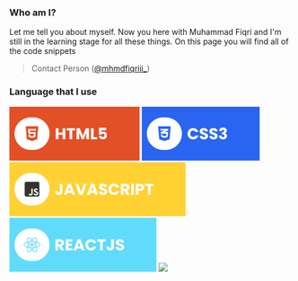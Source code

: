 ### Who am I?
  Let me tell you about myself. Now you here with Muhammad Fiqri and I'm still in the learning stage for all these things. On this page you will find all of the code snippets
  > Contact Person ([@mhmdfiqriii_](https://instagram.com/mhmdfiqriii_))

### Language that I use
![HTML5](./assets/html.svg) ![CSS3](./assets/css.svg) ![JavaScript](./assets/javascript.svg) ![React](./assets/react.svg) ![](./assets/)
